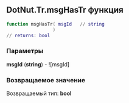 ## DotNut.Tr.msgHasTr функция


```lua
function msgHasTr( msgId   // string
                 )
// returns: bool
```


### Параметры

**msgId** (**string**) - ![msgId]

### Возвращаемое значение

Возвращаемый тип: **bool**

